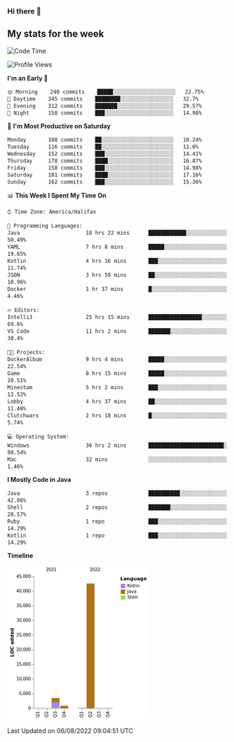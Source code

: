 ### Hi there 👋

## My stats for the week
<!--START_SECTION:waka-->
![Code Time](http://img.shields.io/badge/Code%20Time-0%20secs-blue)

![Profile Views](http://img.shields.io/badge/Profile%20Views-0-blue)

**I'm an Early 🐤** 

```text
🌞 Morning    240 commits    █████░░░░░░░░░░░░░░░░░░░░   22.75% 
🌆 Daytime    345 commits    ████████░░░░░░░░░░░░░░░░░   32.7% 
🌃 Evening    312 commits    ███████░░░░░░░░░░░░░░░░░░   29.57% 
🌙 Night      158 commits    ███░░░░░░░░░░░░░░░░░░░░░░   14.98%

```
📅 **I'm Most Productive on Saturday** 

```text
Monday       108 commits    ██░░░░░░░░░░░░░░░░░░░░░░░   10.24% 
Tuesday      116 commits    ██░░░░░░░░░░░░░░░░░░░░░░░   11.0% 
Wednesday    152 commits    ███░░░░░░░░░░░░░░░░░░░░░░   14.41% 
Thursday     178 commits    ████░░░░░░░░░░░░░░░░░░░░░   16.87% 
Friday       158 commits    ███░░░░░░░░░░░░░░░░░░░░░░   14.98% 
Saturday     181 commits    ████░░░░░░░░░░░░░░░░░░░░░   17.16% 
Sunday       162 commits    ███░░░░░░░░░░░░░░░░░░░░░░   15.36%

```


📊 **This Week I Spent My Time On** 

```text
⌚︎ Time Zone: America/Halifax

💬 Programming Languages: 
Java                     18 hrs 22 mins      ████████████░░░░░░░░░░░░░   50.49% 
YAML                     7 hrs 8 mins        █████░░░░░░░░░░░░░░░░░░░░   19.65% 
Kotlin                   4 hrs 16 mins       ███░░░░░░░░░░░░░░░░░░░░░░   11.74% 
JSON                     3 hrs 59 mins       ██░░░░░░░░░░░░░░░░░░░░░░░   10.96% 
Docker                   1 hr 37 mins        █░░░░░░░░░░░░░░░░░░░░░░░░   4.46%

🔥 Editors: 
IntelliJ                 25 hrs 15 mins      █████████████████░░░░░░░░   69.6% 
VS Code                  11 hrs 2 mins       ███████░░░░░░░░░░░░░░░░░░   30.4%

🐱‍💻 Projects: 
DockerAlbum              9 hrs 4 mins        █████░░░░░░░░░░░░░░░░░░░░   22.54% 
Game                     8 hrs 15 mins       █████░░░░░░░░░░░░░░░░░░░░   20.51% 
Minestom                 5 hrs 2 mins        ███░░░░░░░░░░░░░░░░░░░░░░   12.52% 
Lobby                    4 hrs 37 mins       ██░░░░░░░░░░░░░░░░░░░░░░░   11.48% 
Clutchwars               2 hrs 18 mins       █░░░░░░░░░░░░░░░░░░░░░░░░   5.74%

💻 Operating System: 
Windows                  36 hrs 2 mins       ████████████████████████░   98.54% 
Mac                      32 mins             ░░░░░░░░░░░░░░░░░░░░░░░░░   1.46%

```

**I Mostly Code in Java** 

```text
Java                     3 repos             ██████████░░░░░░░░░░░░░░░   42.86% 
Shell                    2 repos             ███████░░░░░░░░░░░░░░░░░░   28.57% 
Ruby                     1 repo              ███░░░░░░░░░░░░░░░░░░░░░░   14.29% 
Kotlin                   1 repo              ███░░░░░░░░░░░░░░░░░░░░░░   14.29%

```


**Timeline**

![Chart not found](https://raw.githubusercontent.com/lyndseyy/lyndseyy/main/charts/bar_graph.png) 


 Last Updated on 06/08/2022 09:04:51 UTC
<!--END_SECTION:waka-->